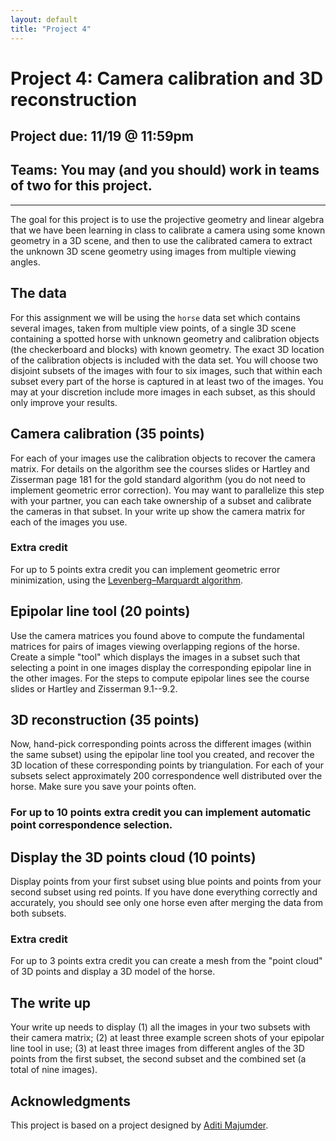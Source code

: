 ```yaml
---
layout: default
title: "Project 4"
---
```

# Project 4: Camera calibration and 3D reconstruction

## Project due: 11/19 @ 11:59pm

## Teams: You may (and you should) work in teams of two for this project.

---

The goal for this project is to use the projective geometry and linear algebra that we have been learning in class to calibrate a camera using some known geometry in a 3D scene, and then to use the calibrated camera to extract the unknown 3D scene geometry using images from multiple viewing angles.

## The data
For this assignment we will be using the `horse` data set which contains several images, taken from multiple view points, of a single 3D scene containing a spotted horse with unknown geometry and calibration objects (the checkerboard and blocks) with known geometry. The exact 3D location of the calibration objects is included with the data set. You will choose two disjoint subsets of the images with four to six images, such that within each subset every part of the horse is captured in at least two of the images. You may at your discretion include more images in each subset, as this should only improve your results.

## Camera calibration (35 points)
For each of your images use the calibration objects to recover the camera matrix. For details on the algorithm see the courses slides or Hartley and Zisserman page 181 for the gold standard algorithm (you do not need to implement geometric error correction). You may want to parallelize this step with your partner, you can each take ownership of a subset and calibrate the cameras in that subset. In your write up show the camera matrix for each of the images you use.

### Extra credit
For up to 5 points extra credit you can implement geometric error minimization, using the [Levenberg–Marquardt algorithm](https://en.wikipedia.org/wiki/Levenberg-Marquardt_algorithm).

## Epipolar line tool (20 points)
Use the camera matrices you found above to compute the fundamental matrices for pairs of images viewing overlapping regions of the horse. Create a simple "tool" which displays the images in a subset such that selecting a point in one images display the corresponding epipolar line in the other images. For the steps to compute epipolar lines see the course slides or Hartley and Zisserman 9.1--9.2.

## 3D reconstruction (35 points)
Now, hand-pick corresponding points across the different images (within the same subset) using the epipolar line tool you created,  and recover the 3D location of these corresponding points by triangulation. For each of your subsets select approximately 200 correspondence well distributed over the horse. Make sure you save your points often.
### For up to 10 points extra credit you can implement automatic point correspondence selection.

## Display the 3D points cloud (10 points)
Display points from your first subset using blue points and points from your second subset using red points. If you have done everything correctly and accurately, you should see only one horse even after merging the data from both subsets.

### Extra credit
For up to 3 points extra credit you can create a mesh from the "point cloud" of 3D points and display a 3D model of the horse.

## The write up
Your write up needs to display (1) all the images in your two subsets with their camera matrix; (2) at least three example screen shots of your epipolar line tool in use; (3) at least three images from different angles of the 3D points from the first subset, the second subset and the combined set (a total of nine images).

## Acknowledgments
This project is based on a project designed by [Aditi Majumder](//www.ics.uci.edu/~majumder/).
